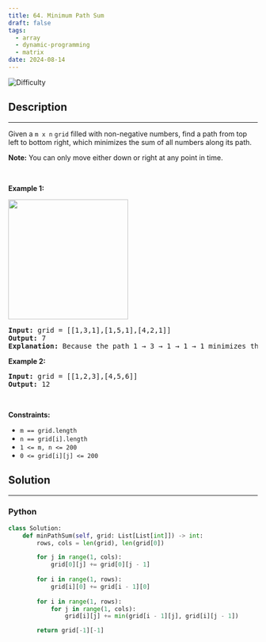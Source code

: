 ```yaml
---
title: 64. Minimum Path Sum
draft: false
tags: 
  - array
  - dynamic-programming
  - matrix
date: 2024-08-14
---
```


![Difficulty](https://img.shields.io/badge/Difficulty-Medium-blue.svg)

## Description

---
<p>Given a <code>m x n</code> <code>grid</code> filled with non-negative numbers, find a path from top left to bottom right, which minimizes the sum of all numbers along its path.</p>

<p><strong>Note:</strong> You can only move either down or right at any point in time.</p>

<p>&nbsp;</p>
<p><strong class="example">Example 1:</strong></p>
<img alt="" src="https://assets.leetcode.com/uploads/2020/11/05/minpath.jpg" style="width: 242px; height: 242px;" />
<pre>
<strong>Input:</strong> grid = [[1,3,1],[1,5,1],[4,2,1]]
<strong>Output:</strong> 7
<strong>Explanation:</strong> Because the path 1 &rarr; 3 &rarr; 1 &rarr; 1 &rarr; 1 minimizes the sum.
</pre>

<p><strong class="example">Example 2:</strong></p>

<pre>
<strong>Input:</strong> grid = [[1,2,3],[4,5,6]]
<strong>Output:</strong> 12
</pre>

<p>&nbsp;</p>
<p><strong>Constraints:</strong></p>

<ul>
	<li><code>m == grid.length</code></li>
	<li><code>n == grid[i].length</code></li>
	<li><code>1 &lt;= m, n &lt;= 200</code></li>
	<li><code>0 &lt;= grid[i][j] &lt;= 200</code></li>
</ul>


## Solution

---
### Python
``` py title='minimum-path-sum'
class Solution:
    def minPathSum(self, grid: List[List[int]]) -> int:
        rows, cols = len(grid), len(grid[0])

        for j in range(1, cols):
            grid[0][j] += grid[0][j - 1]
        
        for i in range(1, rows):
            grid[i][0] += grid[i - 1][0]
        
        for i in range(1, rows):
            for j in range(1, cols):
                grid[i][j] += min(grid[i - 1][j], grid[i][j - 1])

        return grid[-1][-1]

```

